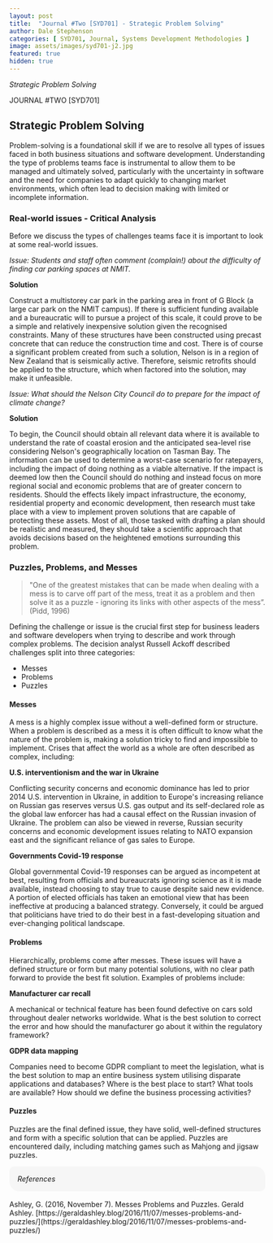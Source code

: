 ```yaml
---
layout: post
title:  "Journal #Two [SYD701] - Strategic Problem Solving" 
author: Dale Stephenson
categories: [ SYD701, Journal, Systems Development Methodologies ]
image: assets/images/syd701-j2.jpg
featured: true
hidden: true
---
```

<i>Strategic Problem Solving</i>

JOURNAL #TWO [SYD701]

<h2>Strategic Problem Solving</h2>
 
Problem-solving is a foundational skill if we are to resolve all types of issues faced in both business situations and software development. Understanding the type of problems teams face is instrumental to allow them to be managed and ultimately solved, particularly with the uncertainty in software and the need for companies to adapt quickly to changing market environments, which often lead to decision making with limited or incomplete information.
 
<h3>Real-world issues - Critical Analysis</h3>
 
Before we discuss the types of challenges teams face it is important to look at some real-world issues.
 
<i>Issue: Students and staff often comment (complain!) about the difficulty of finding car parking spaces at NMIT.</i>
 
<b>Solution</b>
 
Construct a multistorey car park in the parking area in front of G Block (a large car park on the NMIT campus). If there is sufficient funding available and a bureaucratic will to pursue a project of this scale, it could prove to be a simple and relatively inexpensive solution given the recognised constraints. Many of these structures have been constructed using precast concrete that can reduce the construction time and cost. There is of course a significant problem created from such a solution, Nelson is in a region of New Zealand that is seismically active. Therefore, seismic retrofits should be applied to the structure, which when factored into the solution, may make it unfeasible.
 
<i>Issue: What should the Nelson City Council do to prepare for the impact of climate change?</i>
 
<b>Solution</b>
 
To begin, the Council should obtain all relevant data where it is available to understand the rate of coastal erosion and the anticipated sea-level rise considering Nelson's geographically location on Tasman Bay. The information can be used to determine a worst-case scenario for ratepayers, including the impact of doing nothing as a viable alternative. If the impact is deemed low then the Council should do nothing and instead focus on more regional social and economic problems that are of greater concern to residents. Should the effects likely impact infrastructure, the economy, residential property and economic development, then research must take place with a view to implement proven solutions that are capable of protecting these assets. Most of all, those tasked with drafting a plan should be realistic and measured, they should take a scientific approach that avoids decisions based on the heightened emotions surrounding this problem.
 
<h3>Puzzles, Problems, and Messes</h3>
 
> "One of the greatest mistakes that can be made when dealing with a mess is to carve off part of the mess, treat it as a problem and then solve it as a puzzle - ignoring its links with other aspects of the mess”. (Pidd, 1996)
 
Defining the challenge or issue is the crucial first step for business leaders and software developers when trying to describe and work through complex problems. The decision analyst Russell Ackoff described challenges split into three categories:
 
- Messes
- Problems
- Puzzles 
 
<h4>Messes</h4>
 
A mess is a highly complex issue without a well-defined form or structure. When a problem is described as a mess it is often difficult to know what the nature of the problem is, making a solution tricky to find and impossible to implement. Crises that affect the world as a whole are often described as complex, including:
 
<b>U.S. interventionism and the war in Ukraine</b>
 
Conflicting security concerns and economic dominance has led to prior 2014 U.S. intervention in Ukraine, in addition to Europe's increasing reliance on Russian gas reserves versus U.S. gas output and its self-declared role as the global law enforcer has had a causal effect on the Russian invasion of Ukraine. The problem can also be viewed in reverse, Russian security concerns and economic development issues relating to NATO expansion east and the significant reliance of gas sales to Europe.
 
<b>Governments Covid-19 response</b>
 
Global governmental Covid-19 responses can be argued as incompetent at best, resulting from officials and bureaucrats ignoring science as it is made available, instead choosing to stay true to cause despite said new evidence. A portion of elected officials has taken an emotional view that has been ineffective at producing a balanced strategy. Conversely, it could be argued that politicians have tried to do their best in a fast-developing situation and ever-changing political landscape.
 
<h4>Problems</h4>
 
Hierarchically, problems come after messes. These issues will have a defined structure or form but many potential solutions, with no clear path forward to provide the best fit solution. Examples of problems include:
 
<b>Manufacturer car recall</b>
 
A mechanical or technical feature has been found defective on cars sold throughout dealer networks worldwide. What is the best solution to correct the error and how should the manufacturer go about it within the regulatory framework?
 
<b>GDPR data mapping</b>
 
Companies need to become GDPR compliant to meet the legislation, what is the best solution to map an entire business system utilising disparate applications and databases? Where is the best place to start? What tools are available? How should we define the business processing activities?
 
<h4>Puzzles</h4>
 
Puzzles are the final defined issue, they have solid, well-defined structures and form with a specific solution that can be applied. Puzzles are encountered daily, including matching games such as Mahjong and jigsaw puzzles.

<div style="background-color: #f6f6f6; padding: 1rem; border-radius: 10px 20px;"> 
    <i>References</i>
</div>
<br>
Ashley, G. (2016, November 7). Messes Problems and Puzzles. Gerald Ashley. [https://geraldashley.blog/2016/11/07/messes-problems-and-puzzles/](https://geraldashley.blog/2016/11/07/messes-problems-and-puzzles/)